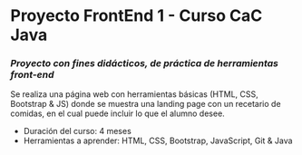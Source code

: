 # Proyecto FrontEnd 1 - Curso CaC Java

### *Proyecto con fines didácticos, de práctica de herramientas front-end*

Se realiza una página web con herramientas básicas (HTML, CSS, Bootstrap & JS) donde se muestra una landing page con un recetario de comidas, en el cual puede incluir lo que el alumno desee.

- Duración del curso: 4 meses
- Herramientas a aprender: HTML, CSS, Bootstrap, JavaScript, Git & Java